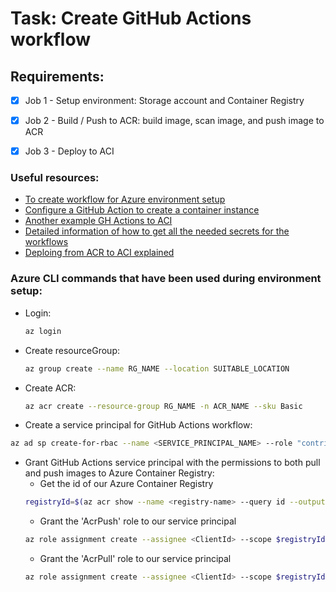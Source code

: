 # Task: Create GitHub Actions workflow


## Requirements:
- [x] Job 1 - Setup environment: Storage account and Container Registry
- [x] Job 2 - Build / Push to ACR: build image, scan image, and push image to ACR
- [x] Job 3 - Deploy to ACI


### Useful resources:

- [To create workflow for Azure environment setup](https://faun.pub/how-to-create-a-pipeline-in-github-workflow-to-deploy-your-app-on-azure-a6e14a184d26)
- [Configure a GitHub Action to create a container instance](https://learn.microsoft.com/en-us/azure/container-instances/container-instances-github-action)
- [Another example GH Actions to ACI ](https://github.com/marketplace/actions/deploy-to-azure-container-instances)
- [Detailed information of how to get all the needed secrets for the workflows](https://willvelida.medium.com/building-and-deploying-container-images-to-azure-container-apps-with-github-actions-5e8e11f1a03)
- [Deploing from ACR to ACI explained](https://learn.microsoft.com/en-us/azure/container-instances/container-instances-using-azure-container-registry)


### Azure CLI commands that have been used during environment setup:

- Login:
  ```bash
  az login
  ```
- Create resourceGroup:
  ```bash
  az group create --name RG_NAME --location SUITABLE_LOCATION
  ```
- Create ACR:
  ```bash
  az acr create --resource-group RG_NAME -n ACR_NAME --sku Basic
  ```
-  Create a service principal for GitHub Actions workflow:
  ```bash
  az ad sp create-for-rbac --name <SERVICE_PRINCIPAL_NAME> --role "contributor" --scopes /subscriptions/<SUBSCRIPTION_ID>/resourceGroups/<RESOURCE_GROUP_NAME> --sdk-auth
  ```
- Grant GitHub Actions service principal with the permissions to both pull and push images to Azure Container Registry:
  - Get the id of our Azure Container Registry
  ```bash
  registryId=$(az acr show --name <registry-name> --query id --output tsv)
  ```
  - Grant the 'AcrPush' role to our service principal
  ```bash
  az role assignment create --assignee <ClientId> --scope $registryId --role AcrPush
  ```
  - Grant the 'AcrPull' role to our service principal
  ```bash
  az role assignment create --assignee <ClientId> --scope $registryId --role AcrPull
  ```
